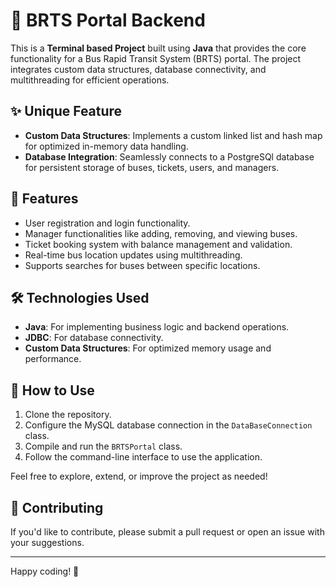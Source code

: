 # 🚌 BRTS Portal Backend

This is a **Terminal based Project** built using **Java** that provides the core functionality for a Bus Rapid Transit System (BRTS) portal. The project integrates custom data structures, database connectivity, and multithreading for efficient operations.

## ✨ Unique Feature

- **Custom Data Structures**: Implements a custom linked list and hash map for optimized in-memory data handling.
- **Database Integration**: Seamlessly connects to a PostgreSQl database for persistent storage of buses, tickets, users, and managers.

## 🚀 Features

- User registration and login functionality.
- Manager functionalities like adding, removing, and viewing buses.
- Ticket booking system with balance management and validation.
- Real-time bus location updates using multithreading.
- Supports searches for buses between specific locations.

## 🛠️ Technologies Used

- **Java**: For implementing business logic and backend operations.
- **JDBC**: For database connectivity.
- **Custom Data Structures**: For optimized memory usage and performance.

## 📖 How to Use

1. Clone the repository.
2. Configure the MySQL database connection in the `DataBaseConnection` class.
3. Compile and run the `BRTSPortal` class.
4. Follow the command-line interface to use the application.

Feel free to explore, extend, or improve the project as needed!

## 🤝 Contributing

If you'd like to contribute, please submit a pull request or open an issue with your suggestions.

---

Happy coding! 🚀
